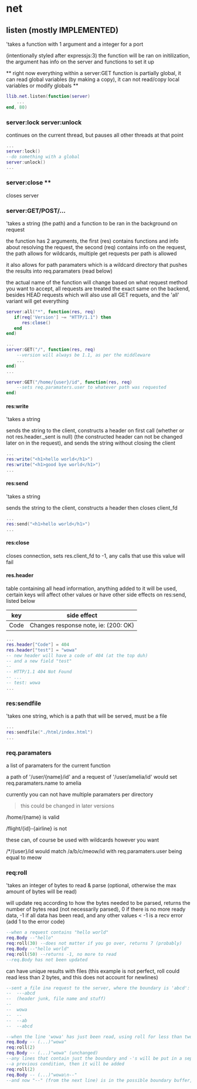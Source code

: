 # net

## listen (mostly IMPLEMENTED)

'takes a function with 1 argument and a integer for a port

(intentionally styled after expressjs:3)
the function will be ran on initilization, the argument has info on the server and functions to set it up

**
right now everything within a server:GET function is partially global, it can read global variables (by making a copy),
it can not read/copy local variables or modify globals
**

```lua
llib.net.listen(function(server)
    ...
end, 80)
```

### server:lock server:unlock

continues on the current thread, but pauses all other threads at that point

```lua
...
server:lock()
--do something with a global
server:unlock()
...
```

### server:close **

closes server

### server:GET/POST/...

'takes a string (the path) and a function to be ran in the background on request

the function has 2 arguments, the first (res) contains functions and info about resolving the request,
the second (req) contains info on the request, the path allows for wildcards, multiple get requests per path is allowed

it also allows for path paramaters which is a wildcard directory that pushes the results into req.paramaters (read below)

the actual name of the function will change based on what request method you want to accept, all requests are treated the exact same on the backend, besides HEAD requests which will also use all GET requets, and the 'all' variant will get everything

```lua
server:all("*", function(res, req) 
   if(req['Version'] ~= "HTTP/1.1") then 
      res:close()
   end
end)

...
server:GET("/", function(res, req)
    --version will always be 1.1, as per the middleware
    ...
end)
...

server:GET("/home/{user}/id", function(res, req)
    --sets req.paramaters.user to whatever path was requested
end)
```

#### res:write

'takes a string 

sends the string to the client, constructs a header on first call (whether or not res.header._sent is null)
(the constructed header can not be changed later on in the request), and sends the string without closing the client

```lua
...
res:write("<h1>hello world</h1>")
res:write("<h1>good bye world</h1>")
...
```

#### res:send

'takes a string 

sends the string to the client, constructs a header then closes client_fd

```lua
...
res:send("<h1>hello world</h1>")
...
```

#### res:close

closes connection, sets res.client_fd to -1, any calls that use this value will fail

#### res.header

table containing all head information, anything added to it will be used, certain keys will affect other values or have other side effects on res:send, listed below

|key|side effect|
|--|--|
|Code|Changes response note, ie: (200: OK)|

```lua
...
res.header["Code"] = 404
res.header["test"] = "wowa"
-- new header will have a code of 404 (at the top duh)
-- and a new field "test"
--
-- HTTP/1.1 404 Not Found
-- ...
-- test: wowa
...
```

### res:sendfile

'takes one string, which is a path that will be served, must be a file

```lua
...
res:sendfile("./html/index.html")
...
```

### req.paramaters 

a list of paramaters for the current function 

a path of '/user/{name}/id'
and a request of '/user/amelia/id'
would set req.paramaters.name to amelia

currently you can not have multiple paramaters per directory

> this could be changed in later versions

/home/{name} is valid 

/flight/{id}-{airline} is not

these can, of course be used with wildcards however you want

/*/{user}/id would match /a/b/c/meow/id with req.paramaters.user being equal to meow

### req:roll

'takes an integer of bytes to read & parse (optional, otherwise the max amount of bytes will be read)

will update req according to how the bytes needed to be parsed, returns the number of bytes read (not necessarily parsed), 0 if there
is no more ready data, -1 if all data has been read, and any other values \< -1 is a recv error (add 1 to the error code)

```lua
--when a request contains "hello world"
req.Body --"hello"
req:roll(30) --does not matter if you go over, returns 7 (probably)
req.Body --"hello world"
req:roll(50) --returns -1, no more to read 
--req.Body has not been updated
```

can have unique results with files (this example is not perfect, roll could read less than 2 bytes, and this does not account for newlines)

```lua
--sent a file ina request to the server, where the boundary is 'abcd':
--  ---abcd
--  (header junk, file name and stuff)
--  
--  wowa
--  --
--  --ab
--  --abcd

--when the line 'wowa' has just been read, using roll for less than two will not update the file
req.Body -- (...)"wowa"
req:roll(2)
req.Body -- (...)"wowa" (unchanged)
--any lines that contain just the boundary and -'s will be put in a seperate buffer until it ends or breaks
--a previous condition, then it will be added
req:roll(2)
req.Body -- (...)"wowa\n--"
--and now "--" (from the next line) is in the possible boundary buffer, it ends in "ab" so it will be added to the main body
```

